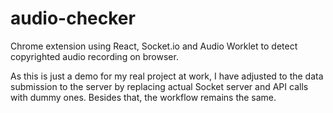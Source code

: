 # audio-checker

Chrome extension using React, Socket.io and Audio Worklet to detect copyrighted audio recording on browser.

As this is just a demo for my real project at work, I have adjusted to the data submission to the server by replacing actual Socket server and API calls with dummy ones. 
Besides that, the workflow remains the same. 
